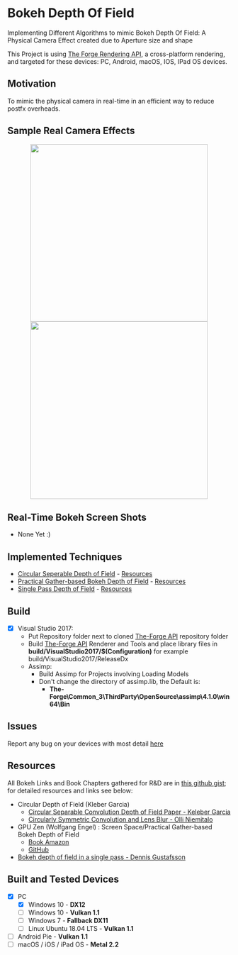 # Bokeh Depth Of Field

Implementing Different Algorithms to mimic Bokeh Depth Of Field: A Physical Camera Effect created due to Aperture size and shape

This Project is using [The Forge Rendering API](https://github.com/ConfettiFX/The-Forge), a cross-platform rendering, and targeted for these devices: PC, Android, macOS, IOS, IPad OS devices.

## Motivation

To mimic the physical camera in real-time in an efficient way to reduce postfx overheads.

## Sample Real Camera Effects

<p align="center">
  <img src="https://github.com/Erfan-Ahmadi/BokehDepthOfField/raw/master/screenshots/real/newyork_maybe.jpg" alt="" width="400"/>
  <img src="https://github.com/Erfan-Ahmadi/BokehDepthOfField/raw/master/screenshots/real/beauty.jpg" alt="" width="400"/>
</p>

## Real-Time Bokeh Screen Shots

- None Yet :)

## Implemented Techniques

- [Circular Seperable Depth of Field](https://github.com/Erfan-Ahmadi/BokehDepthOfField/tree/master/src/CircularDOF) - [Resources](#CircularDOF)
- [Practical Gather-based Bokeh Depth of Field](https://github.com/Erfan-Ahmadi/BokehDepthOfField/tree/master/src/GatherBasedBokeh) - [Resources](#GatherBased)
- [Single Pass Depth of Field](https://github.com/Erfan-Ahmadi/BokehDepthOfField/tree/master/src/SinglePassBokeh) - [Resources](#SinglePass)

## Build
  - [x] Visual Studio 2017:
    * Put Repository folder next to cloned [The-Forge API](https://github.com/ConfettiFX/The-Forge) repository folder
    * Build [The-Forge API](https://github.com/ConfettiFX/The-Forge) Renderer and Tools and place library files in **build/VisualStudio2017/$(Configuration)** for example build/VisualStudio2017/ReleaseDx
    * Assimp: 
      - Build Assimp for Projects involving Loading Models
      - Don't change the directory of assimp.lib, the Default is: 
         - **The-Forge\Common_3\ThirdParty\OpenSource\assimp\4.1.0\win64\Bin**

## Issues

Report any bug on your devices with most detail [here](https://github.com/Erfan-Ahmadi/BokehDepthOfField/issues)

## Resources 

All Bokeh Links and Book Chapters gathered for R&D are in [this github gist](https://gist.github.com/Erfan-Ahmadi/e27842ce9daa163ec10e28ee1fc72659); for detailed resources and links see below:

- <a name="CircularDOF"></a>Circular Depth of Field (Kleber Garcia)
  - [Circular Separable Convolution Depth of Field Paper - Keleber Garcia](https://github.com/kecho/CircularDofFilterGenerator/blob/master/circulardof.pdf)
  - [Circularly Symmetric Convolution and Lens Blur - Olli Niemitalo](http://yehar.com/blog/?p=1495)
- <a name="GatherBased"></a>GPU Zen (Wolfgang Engel) : Screen Space/Practical Gather-based Bokeh Depth of Field
  - [Book Amazon](https://www.amazon.com/GPU-Zen-Advanced-Rendering-Techniques-ebook/dp/B0711SD1DW)
  - [GitHub](https://github.com/wolfgangfengel/GPUZen)
- <a name="SinglePass"></a>[Bokeh depth of field in a single pass - Dennis Gustafsson](http://blog.tuxedolabs.com/2018/05/04/bokeh-depth-of-field-in-single-pass.html)
  

## Built and Tested Devices

- [x] PC
  - [x] Windows 10 - **DX12**
  - [ ] Windows 10 - **Vulkan 1.1**
  - [ ] Windows 7 - **Fallback DX11**
  - [ ] Linux Ubuntu 18.04 LTS - **Vulkan 1.1**
- [ ] Android Pie - **Vulkan 1.1**
- [ ] macOS / iOS / iPad OS - **Metal 2.2**
